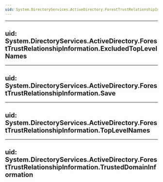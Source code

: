 ```yaml
---
uid: System.DirectoryServices.ActiveDirectory.ForestTrustRelationshipInformation
---
```


---
uid: System.DirectoryServices.ActiveDirectory.ForestTrustRelationshipInformation.ExcludedTopLevelNames
---

---
uid: System.DirectoryServices.ActiveDirectory.ForestTrustRelationshipInformation.Save
---

---
uid: System.DirectoryServices.ActiveDirectory.ForestTrustRelationshipInformation.TopLevelNames
---

---
uid: System.DirectoryServices.ActiveDirectory.ForestTrustRelationshipInformation.TrustedDomainInformation
---

